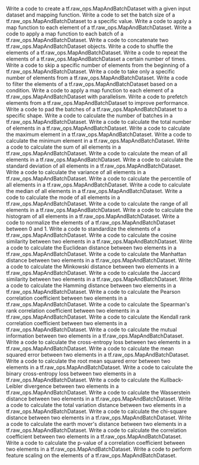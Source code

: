 Write a code to create a tf.raw_ops.MapAndBatchDataset with a given input dataset and mapping function.
Write a code to set the batch size of a tf.raw_ops.MapAndBatchDataset to a specific value.
Write a code to apply a map function to each element of a tf.raw_ops.MapAndBatchDataset.
Write a code to apply a map function to each batch of a tf.raw_ops.MapAndBatchDataset.
Write a code to concatenate two tf.raw_ops.MapAndBatchDataset objects.
Write a code to shuffle the elements of a tf.raw_ops.MapAndBatchDataset.
Write a code to repeat the elements of a tf.raw_ops.MapAndBatchDataset a certain number of times.
Write a code to skip a specific number of elements from the beginning of a tf.raw_ops.MapAndBatchDataset.
Write a code to take only a specific number of elements from a tf.raw_ops.MapAndBatchDataset.
Write a code to filter the elements of a tf.raw_ops.MapAndBatchDataset based on a condition.
Write a code to apply a map function to each element of a tf.raw_ops.MapAndBatchDataset with parallelism.
Write a code to prefetch elements from a tf.raw_ops.MapAndBatchDataset to improve performance.
Write a code to pad the batches of a tf.raw_ops.MapAndBatchDataset to a specific shape.
Write a code to calculate the number of batches in a tf.raw_ops.MapAndBatchDataset.
Write a code to calculate the total number of elements in a tf.raw_ops.MapAndBatchDataset.
Write a code to calculate the maximum element in a tf.raw_ops.MapAndBatchDataset.
Write a code to calculate the minimum element in a tf.raw_ops.MapAndBatchDataset.
Write a code to calculate the sum of all elements in a tf.raw_ops.MapAndBatchDataset.
Write a code to calculate the mean of all elements in a tf.raw_ops.MapAndBatchDataset.
Write a code to calculate the standard deviation of all elements in a tf.raw_ops.MapAndBatchDataset.
Write a code to calculate the variance of all elements in a tf.raw_ops.MapAndBatchDataset.
Write a code to calculate the percentile of all elements in a tf.raw_ops.MapAndBatchDataset.
Write a code to calculate the median of all elements in a tf.raw_ops.MapAndBatchDataset.
Write a code to calculate the mode of all elements in a tf.raw_ops.MapAndBatchDataset.
Write a code to calculate the range of all elements in a tf.raw_ops.MapAndBatchDataset.
Write a code to calculate the histogram of all elements in a tf.raw_ops.MapAndBatchDataset.
Write a code to normalize the elements of a tf.raw_ops.MapAndBatchDataset between 0 and 1.
Write a code to standardize the elements of a tf.raw_ops.MapAndBatchDataset.
Write a code to calculate the cosine similarity between two elements in a tf.raw_ops.MapAndBatchDataset.
Write a code to calculate the Euclidean distance between two elements in a tf.raw_ops.MapAndBatchDataset.
Write a code to calculate the Manhattan distance between two elements in a tf.raw_ops.MapAndBatchDataset.
Write a code to calculate the Minkowski distance between two elements in a tf.raw_ops.MapAndBatchDataset.
Write a code to calculate the Jaccard similarity between two elements in a tf.raw_ops.MapAndBatchDataset.
Write a code to calculate the Hamming distance between two elements in a tf.raw_ops.MapAndBatchDataset.
Write a code to calculate the Pearson correlation coefficient between two elements in a tf.raw_ops.MapAndBatchDataset.
Write a code to calculate the Spearman's rank correlation coefficient between two elements in a tf.raw_ops.MapAndBatchDataset.
Write a code to calculate the Kendall rank correlation coefficient between two elements in a tf.raw_ops.MapAndBatchDataset.
Write a code to calculate the mutual information between two elements in a tf.raw_ops.MapAndBatchDataset.
Write a code to calculate the cross-entropy loss between two elements in a tf.raw_ops.MapAndBatchDataset.
Write a code to calculate the mean squared error between two elements in a tf.raw_ops.MapAndBatchDataset.
Write a code to calculate the root mean squared error between two elements in a tf.raw_ops.MapAndBatchDataset.
Write a code to calculate the binary cross-entropy loss between two elements in a tf.raw_ops.MapAndBatchDataset.
Write a code to calculate the Kullback-Leibler divergence between two elements in a tf.raw_ops.MapAndBatchDataset.
Write a code to calculate the Wasserstein distance between two elements in a tf.raw_ops.MapAndBatchDataset.
Write a code to calculate the total variation distance between two elements in a tf.raw_ops.MapAndBatchDataset.
Write a code to calculate the chi-square distance between two elements in a tf.raw_ops.MapAndBatchDataset.
Write a code to calculate the earth mover's distance between two elements in a tf.raw_ops.MapAndBatchDataset.
Write a code to calculate the correlation coefficient between two elements in a tf.raw_ops.MapAndBatchDataset.
Write a code to calculate the p-value of a correlation coefficient between two elements in a tf.raw_ops.MapAndBatchDataset.
Write a code to perform feature scaling on the elements of a tf.raw_ops.MapAndBatchDataset.